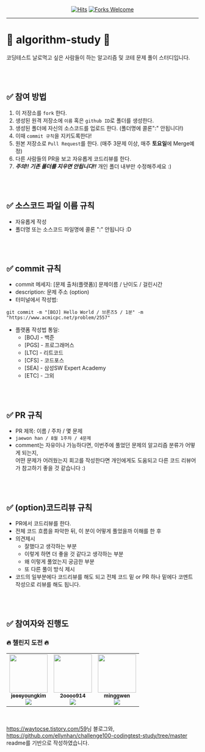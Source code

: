  <div align=center>
  
[![Hits](https://hits.seeyoufarm.com/api/count/incr/badge.svg?url=https://github.com/Jeeeyoungkim/algorithm-study&count_bg=%2379C83D&title_bg=%23555555&icon=&icon_color=%23E7E7E7&title=hits&edge_flat=false)](https://hits.seeyoufarm.com)
[![Forks Welcome](https://img.shields.io/badge/Fork-welcome!!-brightgreen.svg?style=flat-square)](https://github.com/Jeeeyoungkim/algorithm-study/fork)

</div>

---
# 💯 algorithm-study 📝
코딩테스트 날로먹고 싶은 사람들이 하는 알고리즘 및 코테 문제 풀이 스터디입니다.

<br />
<br />

## ✅ 참여 방법
1. 이 저장소를 `fork` 한다.
2. 생성된 원격 저장소에 `이름` 혹은 `github ID`로 폴더를 생성한다.
3. 생성된 폴더에 자신의 소스코드를 업로드 한다. (폴더명에 콜론":" 안됩니다!)
4. 이때 `commit 규칙`을 지키도록한다!
5. 원본 저장소로 `Pull Request`를 한다. (매주 3문제 이상, 매주 **토요일**에 Merge예정)
6. 다른 사람들의 PR을 보고 자유롭게 코드리뷰를 한다.
7. ***주의!! 기존 폴더를 지우면 안됩니다!!*** 개인 폴더 내부만 수정해주세요 :)

<br />
<br />

## ✅ 소스코드 파일 이름 규칙
- 자유롭게 작성 
- 폴더명 또는 소스코드 파일명에 콜론 ":" 안됩니다 :D

<br />
<br />

## ✅ commit 규칙
- commit 메세지: [문제 출처(플랫폼)] 문제이름 / 난이도 / 걸린시간 
- description: 문제 주소 (option)
- 터미널에서 작성법: 
```
git commit -m "[BOJ] Hello World / 브론즈5 / 1분" -m "https://www.acmicpc.net/problem/2557"
```
- 플랫폼 작성법 통일: 
  * [BOJ] - 백준 
  * [PGS] - 프로그래머스
  * [LTC] - 리트코드
  * [CFS] - 코드포스
  * [SEA] - 삼성SW Expert Academy
  * [ETC] - 그외

<br />
<br />

## ✅ PR 규칙
- PR 제목: 이름 / 주차 / 몇 문제
-  ```jaewon han / 8월 1주차 / 4문제 ```
-  comment는 자유이나 가능하다면, 이번주에 풀었던 문제의 알고리즘 분류가 어떻게 되는지, <br> 어떤 문제가 어려웠는지 회고를 작성한다면 개인에게도 도움되고 다른 코드 리뷰어가 참고하기 좋을 것 같습니다 :)


<br />
<br />

## ✅ (option)코드리뷰 규칙
- PR에서 코드리뷰를 한다.
- 전체 코드 흐름을 파악한 뒤, 이 분이 어떻게 풀었을까 이해를 한 후 
- 의견제시
  -   잘했다고 생각하는 부분
  -   이렇게 하면 더 좋을 것 같다고 생각하는 부분
  -   왜 이렇게 풀었는지 궁금한 부분
  -   또 다른 풀이 방식 제시
- 코드의 일부분에다 코드리뷰를 해도 되고 전체 코드 밑 or PR 하나 밑에다 코멘트 작성으로 리뷰를 해도 됩니다.

<br />
<br />

## ✅ 참여자와 진행도

### 🔥 챌린지 도전 🔥
<table><tr>         
 <td align="center"><a href="https://github.com/jeeeyoungkim"><img src="https://avatars.githubusercontent.com/jeeeyoungkim?s=100" width="100px;" alt=""/>         <br /><sub><b>jeeeyoungkim</b><br><img src="https://us-central1-progress-markdown.cloudfunctions.net/progress/1"/></sub></a><br /></td>
 <td align="center"><a href="https://github.com/2oooo914"><img src="https://avatars.githubusercontent.com/2oooo914?s=100" width="100px;" alt=""/>         <br /><sub><b>2oooo914</b><br><img src="https://us-central1-progress-markdown.cloudfunctions.net/progress/1"/></sub></a><br /></td>
 <td align="center"><a href="https://github.com/minggwen"><img src="https://avatars.githubusercontent.com/minggwen?s=100" width="100px;" alt=""/>         <br /><sub><b>minggwen</b><br><img src="https://us-central1-progress-markdown.cloudfunctions.net/progress/1"/></sub></a><br /></td>
</table><br />


<https://waytocse.tistory.com/59>님 블로그와, <br />
<https://github.com/ellynhan/challenge100-codingtest-study/tree/master> readme를 기반으로 작성하였습니다.
<br />
<br />
